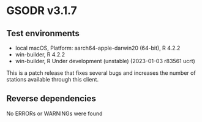 # GSODR v3.1.7

## Test environments

 - local macOS, Platform: aarch64-apple-darwin20 (64-bit), R 4.2.2
 - win-builder, R 4.2.2
 - win-builder, R Under development (unstable) (2023-01-03 r83561 ucrt)

This is a patch release that fixes several bugs and increases the number of stations available through this client.

## Reverse dependencies

No ERRORs or WARNINGs were found
